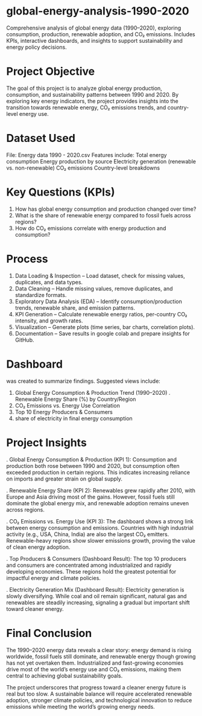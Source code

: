# global-energy-analysis-1990-2020
Comprehensive analysis of global energy data (1990–2020), exploring consumption, production, renewable adoption, and CO₂ emissions. Includes KPIs, interactive dashboards, and insights to support sustainability and energy policy decisions.
# Project Objective

The goal of this project is to analyze global energy production, consumption, and sustainability patterns between 1990 and 2020. By exploring key energy indicators, the project provides insights into the transition towards renewable energy, CO₂ emissions trends, and country-level energy use.

# Dataset Used
File: Energy data 1990 - 2020.csv
Features include:
Total energy consumption
Energy production by source
Electricity generation (renewable vs. non-renewable)
CO₂ emissions
Country-level breakdowns

# Key Questions (KPIs)
1. How has global energy consumption and production changed over time?
2. What is the share of renewable energy compared to fossil fuels across regions?
3. How do CO₂ emissions correlate with energy production and consumption?

# Process
1. Data Loading & Inspection – Load dataset, check for missing values, duplicates, and data types.
2. Data Cleaning – Handle missing values, remove duplicates, and standardize formats.
3. Exploratory Data Analysis (EDA) – Identify consumption/production trends, renewable share, and emission patterns.
3. KPI Generation – Calculate renewable energy ratios, per-country CO₂ intensity, and growth rates.
4. Visualization – Generate plots (time series, bar charts, correlation plots).
5. Documentation – Save results in google colab and prepare insights for GitHub.

# Dashboard

 was created to summarize findings. Suggested views include:

1. Global Energy Consumption & Production Trend (1990–2020)
. Renewable Energy Share (%) by Country/Region
3. CO₂ Emissions vs. Energy Use Correlation
4. Top 10 Energy Producers & Consumers
5. share of electricity in final energy consumption

# Project Insights

. Global Energy Consumption & Production (KPI 1):
Consumption and production both rose between 1990 and 2020, but consumption often exceeded production in certain regions. This indicates increasing reliance on imports and greater strain on global supply.

. Renewable Energy Share (KPI 2):
Renewables grew rapidly after 2010, with Europe and Asia driving most of the gains. However, fossil fuels still dominate the global energy mix, and renewable adoption remains uneven across regions.

. CO₂ Emissions vs. Energy Use (KPI 3):
The dashboard shows a strong link between energy consumption and emissions. Countries with high industrial activity (e.g., USA, China, India) are also the largest CO₂ emitters. Renewable-heavy regions show slower emissions growth, proving the value of clean energy adoption.

. Top Producers & Consumers (Dashboard Result):
The top 10 producers and consumers are concentrated among industrialized and rapidly developing economies. These regions hold the greatest potential for impactful energy and climate policies.

. Electricity Generation Mix (Dashboard Result):
Electricity generation is slowly diversifying. While coal and oil remain significant, natural gas and renewables are steadily increasing, signaling a gradual but important shift toward cleaner energy.

# Final Conclusion

The 1990–2020 energy data reveals a clear story: energy demand is rising worldwide, fossil fuels still dominate, and renewable energy though growing has not yet overtaken them. Industrialized and fast-growing economies drive most of the world’s energy use and CO₂ emissions, making them central to achieving global sustainability goals.

The project underscores that progress toward a cleaner energy future is real but too slow. A sustainable balance will require accelerated renewable adoption, stronger climate policies, and technological innovation to reduce emissions while meeting the world’s growing energy needs.
